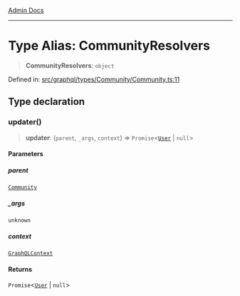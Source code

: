 [Admin Docs](/)

***

# Type Alias: CommunityResolvers

> **CommunityResolvers**: `object`

Defined in: [src/graphql/types/Community/Community.ts:11](https://github.com/NishantSinghhhhh/talawa-api/blob/2aae942e3c09271511f0b08b62076f26547cb511/src/graphql/types/Community/Community.ts#L11)

## Type declaration

### updater()

> **updater**: (`parent`, `_args`, `context`) => `Promise`\<[`User`](../../../User/User/type-aliases/User.md) \| `null`\>

#### Parameters

##### parent

[`Community`](Community.md)

##### \_args

`unknown`

##### context

[`GraphQLContext`](../../../../context/type-aliases/GraphQLContext.md)

#### Returns

`Promise`\<[`User`](../../../User/User/type-aliases/User.md) \| `null`\>
